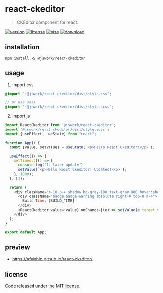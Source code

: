 # react-ckeditor
> CKEditor component for react.

[![version][version-image]][version-url]
[![license][license-image]][license-url]
[![size][size-image]][size-url]
[![download][download-image]][download-url]

## installation
```shell
npm install -S @jswork/react-ckeditor
```

## usage
1. import css
  ```scss
  @import "~@jswork/react-ckeditor/dist/style.css";

  // or use sass
  @import "~@jswork/react-ckeditor/dist/style.scss";
  ```
2. import js
  ```js
  import ReactCkeditor from '@jswork/react-ckeditor';
  import '@jswork/react-ckeditor/dist/style.scss';
  import {useEffect, useState} from "react";

  function App() {
    const [value, setValue] = useState(`<p>Hello React Ckeditor!</p>`);

    useEffect(() => {
      setTimeout(() => {
        console.log('1s later update')
        setValue(`<p>Hello React Ckeditor! Updated!</p>`);
      }, 1000);
    }, []);

    return (
      <div className="m-10 p-4 shadow bg-gray-100 text-gray-800 hover:shadow-md transition-all">
        <div className="badge badge-warning absolute right-0 top-0 m-4">
          Build Time: {BUILD_TIME}
        </div>
        <ReactCkeditor value={value} onChange={(e) => setValue(e.target.value)}/>
      </div>
    );
  }

  export default App;
  ```

## preview
- https://afeiship.github.io/react-ckeditor/

## license
Code released under [the MIT license](https://github.com/afeiship/react-ckeditor/blob/master/LICENSE.txt).

[version-image]: https://img.shields.io/npm/v/@jswork/react-ckeditor
[version-url]: https://npmjs.org/package/@jswork/react-ckeditor

[license-image]: https://img.shields.io/npm/l/@jswork/react-ckeditor
[license-url]: https://github.com/afeiship/react-ckeditor/blob/master/LICENSE.txt

[size-image]: https://img.shields.io/bundlephobia/minzip/@jswork/react-ckeditor
[size-url]: https://github.com/afeiship/react-ckeditor/blob/master/dist/react-ckeditor.min.js

[download-image]: https://img.shields.io/npm/dm/@jswork/react-ckeditor
[download-url]: https://www.npmjs.com/package/@jswork/react-ckeditor

